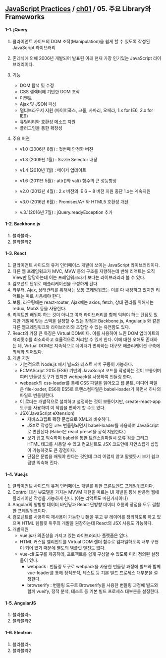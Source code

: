 ## [JavaScript Practices](https://github.com/kickscar-javascript/basic-practices) / [ch01](https://github.com/kickscar-javascript/basic-practices/tree/master/ch01) / 05. 주요 Library와 Frameworks 

#### 1-1. jQuery

1. 클라이언트 사이드의 DOM 조작(Manipulation)을 쉽게 할 수 있도록 작성된 JavaScript 라이브러리

2. 존레식에 의해 2006년 개발되어 발표된 이래 현재 가장 인기있는 JavaScript 라이브러리이다.

3. 기능

   + DOM 탐색 및 수정
   + CSS 셀렉터에 기반한 DOM 조작
   + 이벤트
   + Ajax 및 JSON 파싱
   + 멀티브라우저 지원 (파이어폭스, 크롬, 사파리, 오페라, 1.x for IE6, 2.x for IE9)
   + 유틸리티와 호환성 메소드 지원
   + 플러그인을 통한 확장성

4. 주요 버젼

   + v1.0 (2006년 8월) : 첫번째 안정화 버젼

   + v1.3 (2009년 1월) : Sizzle Selector 내장

   + v1.4 (2010년 1월) : 메이저 업데이트

   + v1.6 (2011년 5월) : attr()와 val() 함수의 큰 성능향상

   + v2.0 (2013년 4월) : 2.x 버전의 IE 6 ~ 8 버전 지원 중단 1.x는 계속지원

   + v3.0 (2016년 6월) : Promises/A+ 와 HTML5 호환성 개선

   + v.3.1(2016년 7월) : jQuery.readyException 추가

     

#### 1-2. Backbone.js

1. 블라블라~
2. 블라블라2

#### 1-3. React

1. 클라이언트 사이드의 유저 인터페이스 개발에 쓰이는 JavaScript 라이브러리이다.
2. 다른 웹 프레임워크가 MVC, MVW 등의 구조를 지향하는데 반해 리액트는 오직 View만 담당하는데 이는 프레임워크라기 보다는 라이브러리라 볼 수 있다.
3. 컴포넌트 단위로 애플리케이션을 구성하게 된다.
4. 라우터, Ajax, 상태관리를 위해서는 보통 프레임워크는 이를 다 내장하고 있지만 리액트는 따로 사용해야 한다.
5. 보통, 라우팅에는 react-router, Ajax에는 axios, fetch, 상태 관리를 위해서는 redux, MobX 등을 사용한다.  
6. 리액트만 배워야 하는 것이 아니고 여러 라이브러리를 함께 익혀야 하는 단점도 있지만 개발에 맞는 스택을 설정할 수 있는 장점과 Backbone.js, Angular.js 와 같은 다른 웹프레임워크와 라이브러리와 조합할 수 있는 유연함도 있다.
7. React의 가장 큰 특징은 Virtual DOM이다. 이를 사용하여 느린 DOM 업데이트의 처리횟수를 최소화하고 효율적으로 처리할 수 있게 한다. 이에 대한 오해도 존재하는 데, Virtual DOM은 지속적으로 데이터가 변화하는 대구모 애플리케이션 구축에 최적화 되어있다.
8. 개발 지원
   +  기본적으로 Node.js 에서 빌드와 테스트 서버 구동이 가능하다.
   + ECMAScript 2015 (ES6)  기반의 JavaScript 코드를 작성하는 것이 보통이며 여러 번들링 도구가 있지만 webpack을 사용하여 번들링 한다.
   + webpack의 css-loader를 통해 CSS 파일을 읽어오고 웹 폰트, 미디어 파일은 file-loader, ES6의 ES5로 트랜스컴파일은 babel-loader가 하면서 하나의 파일로 번들링한다.
   + 이 로더는 개발적으로 설치하고 설정하는 것이 보통이지만,  create-react-app 도구를 사용하여 이 작업을 편하게 할 수도 있다. 
   + JSX(JavaScript eXtension)
     + 자바스크립트 확장 문법으로 XML과 비슷하다. 
     + JSX로 작성된 코드 번들링되면서 babel-loader를 사용하여 JavaScript로 변환된다.(Babel은 react preset을 공식 지원한다.)
     + 보기 쉽고 익숙하며 babel을 통한 트랜스컴파일시 오류 검출 그리고 HTML 태그를 사용할 수 있고 컴포넌트도 JSX 코드안에 자연스럽게 삽입이 가능하것도 큰 장점이다.
     + 단점은 문법을 배워야 한다는 것인데 그리 어렵지 않고 말했듯시 보기 쉽고 금방 익숙해 진다.   

#### 1-4. Vue.js

1. 클라이언트 사이드의 유저 인터페이스 개발를 위한 프론트엔드 프레임워크이다.
2. Control 대신 뷰모델을 가지는 MVVM 패턴을 따르는 UI 개발을 통해 반응형 웹애플리케이션 작성을 가능하게 한다. (이는 리액트도 마찬가지이다)
3. Angular의 양방향 데이터 바인딩과 React 단방향 데이터 흐름의 장점을 모두 결합한 프레임워크이다.
4. 컴포넌트를 사용하여 재사용이 가능한 UI들을 묶고 뷰 레이어를 정리하도록 하고 있으며 HTML 템플릿 위주의 개발을 권장하는데 React의 JSX 사용도 가능하다.
5. 개발지원
   + vue.js가 의존성을 가지고 있는 라이브러리나 플랫폼은 없다.
   + HTML 커스텀 엘리먼트를 Virtual DOM 렌더 함수로 컴파일하도록 내부 구현이 되어 있기 때문에 별도의 템플릿 엔진도 없다.
   + vue-cli 도구를 제공하데, 프로젝트를 쉽게 구성할 수 있도록 미리 정의된 설정들이 있다.
     + webpack : 번들링 도구로 webpack을 사용한 번들링 과정에 빌드와 함께 vue-loader를 통해 정적분석, 테스트 등 기본 빌드 프로세스 대부분을 설정한다.
     + browserify : 번들링 도구로 Browserify을 사용한 번들링 과정에 빌드와 함께 vueify, 정적 분석, 테스트 등 기본 빌드 프로세스 대부분을 설정한다.

#### 1-5. AngularJS

1. 블라블라~
2. 블라블라2

#### 1-6. Electron

1. 블라블라~
2. 블라블라2